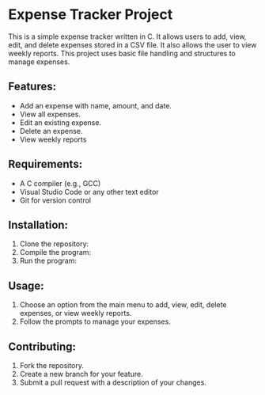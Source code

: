 # Expense Tracker Project

This is a simple expense tracker written in C. It allows users to add, view, edit, and delete expenses stored in a CSV file. It also allows the user to view weekly reports. This project uses basic file handling and structures to manage expenses.

## Features:
- Add an expense with name, amount, and date.
- View all expenses.
- Edit an existing expense.
- Delete an expense.
- View weekly reports

## Requirements:
- A C compiler (e.g., GCC)
- Visual Studio Code or any other text editor
- Git for version control

## Installation:
1. Clone the repository:
2. Compile the program:
3. Run the program:

## Usage:
1. Choose an option from the main menu to add, view, edit, delete expenses, or view weekly reports.
2. Follow the prompts to manage your expenses.

## Contributing:
1. Fork the repository.
2. Create a new branch for your feature.
3. Submit a pull request with a description of your    changes.
